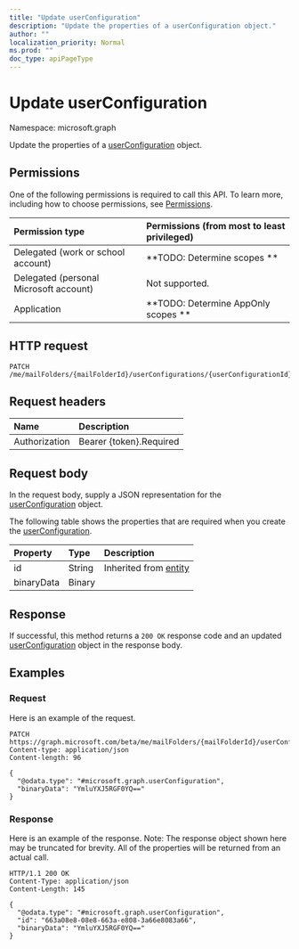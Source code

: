 ```yaml
---
title: "Update userConfiguration"
description: "Update the properties of a userConfiguration object."
author: ""
localization_priority: Normal
ms.prod: ""
doc_type: apiPageType
---
```


# Update userConfiguration

Namespace: microsoft.graph

Update the properties of a [userConfiguration](../resources/userconfiguration.md) object.

## Permissions
One of the following permissions is required to call this API. To learn more, including how to choose permissions, see [Permissions](/concepts/permissions-reference.md).

|Permission type|Permissions (from most to least privileged)|
|:---|:---|
|Delegated (work or school account)|**TODO: Determine scopes **|
|Delegated (personal Microsoft account)|Not supported.|
|Application|**TODO: Determine AppOnly scopes **|

## HTTP request
<!-- {
  "blockType": "ignored"
}
-->
``` http
PATCH /me/mailFolders/{mailFolderId}/userConfigurations/{userConfigurationId}
```

## Request headers
|Name|Description|
|:---|:---|
|Authorization|Bearer {token}.Required|

## Request body
In the request body, supply a JSON representation for the [userConfiguration](../resources/userconfiguration.md) object.

The following table shows the properties that are required when you create the [userConfiguration](../resources/userconfiguration.md).

|Property|Type|Description|
|:---|:---|:---|
|id|String| Inherited from [entity](../resources/entity.md)|
|binaryData|Binary||



## Response
If successful, this method returns a `200 OK` response code and an updated [userConfiguration](../resources/userconfiguration.md) object in the response body.

## Examples

### Request
Here is an example of the request.
<!-- {
  "blockType": "request",
  "name": "update_userconfiguration"
}
-->
``` http
PATCH https://graph.microsoft.com/beta/me/mailFolders/{mailFolderId}/userConfigurations/{userConfigurationId}
Content-type: application/json
Content-length: 96

{
  "@odata.type": "#microsoft.graph.userConfiguration",
  "binaryData": "YmluYXJ5RGF0YQ=="
}
```

### Response
Here is an example of the response. Note: The response object shown here may be truncated for brevity. All of the properties will be returned from an actual call.
<!-- {
  "blockType": "response",
  "truncated": true
}
-->
``` http
HTTP/1.1 200 OK
Content-Type: application/json
Content-Length: 145

{
  "@odata.type": "#microsoft.graph.userConfiguration",
  "id": "663a08e8-08e8-663a-e808-3a66e8083a66",
  "binaryData": "YmluYXJ5RGF0YQ=="
}
```

